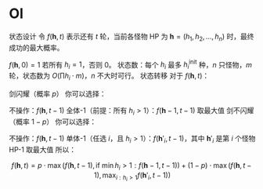 # OI

状态设计
令 $f(\mathbf{h}, t)$ 表示还有 $t$ 轮，当前各怪物 HP 为 $\mathbf{h} = (h_1, h_2, ..., h_n)$ 时，最终成功的最大概率。

$f(\mathbf{h}, 0) = 1$ 若所有 $h_i = 1$，否则 $0$。
状态数：每个 $h_i$ 最多 $h_i^{\text{init}}$ 种，$n$ 只怪物，$m$ 轮，状态数为 $O(\prod h_i \cdot m)$，$n$ 不大时可行。
状态转移
对于 $f(\mathbf{h}, t)$：

剑闪耀（概率 $p$）
你可以选择：

不操作：$f(\mathbf{h}, t-1)$
全体-1（前提：所有 $h_i > 1$）：$f(\mathbf{h}-1, t-1)$
取最大值
剑不闪耀（概率 $1-p$）
你可以选择：

不操作：$f(\mathbf{h}, t-1)$
单体-1（任选 $i$，且 $h_i > 1$）：$f(\mathbf{h}'_i, t-1)$，其中 $\mathbf{h}'_i$ 是第 $i$ 个怪物 HP-1
取最大值
所以：

 $$ f(\mathbf{h}, t) = p \cdot \max\left(f(\mathbf{h}, t-1), \text{if } \min h_i > 1: f(\mathbf{h}-1, t-1)\right) + (1-p) \cdot \max\left(f(\mathbf{h}, t-1), \max_{i: h_i > 1} f(\mathbf{h}'_i, t-1)\right) $$